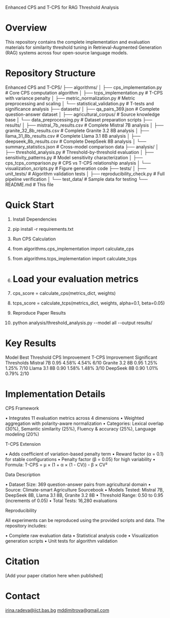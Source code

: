 Enhanced CPS and T-CPS for RAG Threshold Analysis

# Overview
This repository contains the complete implementation and evaluation materials for similarity threshold tuning in Retrieval-Augmented Generation (RAG) systems across four open-source language models.

# Repository Structure

Enhanced CPS and T-CPS/
├── algorithms/
│   ├── cps_implementation.py          # Core CPS computation algorithm
│   ├── tcps_implementation.py         # T-CPS with variance penalty
│   ├── metric_normalization.py       # Metric preprocessing and scaling
│   └── statistical_validation.py     # T-tests and significance analysis
├── datasets/
│   ├── qa_pairs_369.json            # Complete question-answer dataset
│   ├── agricultural_corpus/          # Source knowledge base
│   └── data_preprocessing.py         # Dataset preparation scripts
├── results/
│   ├── mistral_7b_results.csv       # Complete Mistral 7B analysis
│   ├── granite_32_8b_results.csv    # Complete Granite 3.2 8B analysis
│   ├── llama_31_8b_results.csv      # Complete Llama 3.1 8B analysis
│   ├── deepseek_8b_results.csv      # Complete DeepSeek 8B analysis
│   └── summary_statistics.json      # Cross-model comparison data
├── analysis/
│   ├── threshold_analysis.py        # Threshold-by-threshold evaluation
│   ├── sensitivity_patterns.py      # Model sensitivity characterization
│   ├── cps_tcps_comparison.py       # CPS vs T-CPS relationship analysis
│   └── visualization_scripts.py     # Figure generation code
├── tests/
│   ├── unit_tests/                  # Algorithm validation tests
│   ├── reproducibility_check.py     # Full pipeline verification
│   └── test_data/                   # Sample data for testing
└── README.md                        # This file

# Quick Start

1.	Install Dependencies
2.	pip install -r requirements.txt
3.	Run CPS Calculation
4.	from algorithms.cps_implementation import calculate_cps
5.	from algorithms.tcps_implementation import calculate_tcps
	
6.	# Load your evaluation metrics
7.	cps_score = calculate_cps(metrics_dict, weights)
8.	tcps_score = calculate_tcps(metrics_dict, weights, alpha=0.1, beta=0.05)
9.	Reproduce Paper Results
10.	python analysis/threshold_analysis.py --model all --output results/

# Key Results

Model	Best Threshold	CPS Improvement	T-CPS Improvement	Significant Thresholds
Mistral 7B	0.95	4.58%	4.54%	6/10
Granite 3.2 8B	0.95	1.25%	1.25%	7/10
Llama 3.1 8B	0.90	1.58%	1.48%	3/10
DeepSeek 8B	0.90	1.01%	0.79%	2/10

# Implementation Details

CPS Framework

•	Integrates 11 evaluation metrics across 4 dimensions
•	Weighted aggregation with polarity-aware normalization
•	Categories: Lexical overlap (30%), Semantic similarity (25%), Fluency & accuracy (25%), Language modeling (20%)

T-CPS Extension

•	Adds coefficient of variation-based penalty term
•	Reward factor (α = 0.1) for stable configurations
•	Penalty factor (β = 0.05) for high variability
•	Formula: T-CPS = μ × (1 + α × (1 - CV)) - β × CV²

Data Description

•	Dataset Size: 369 question-answer pairs from agricultural domain
•	Source: Climate-smart Agriculture Sourcebook
•	Models Tested: Mistral 7B, DeepSeek 8B, Llama 3.1 8B, Granite 3.2 8B
•	Threshold Range: 0.50 to 0.95 (increments of 0.05)
•	Total Tests: 16,280 evaluations

Reproducibility

All experiments can be reproduced using the provided scripts and data. The repository includes:

•	Complete raw evaluation data
•	Statistical analysis code
•	Visualization generation scripts
•	Unit tests for algorithm validation

# Citation
[Add your paper citation here when published]

# Contact
irina.radeva@iict.bas.bg
mddimitrova@gmail.com


